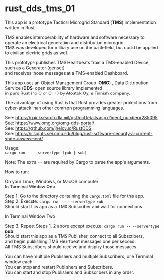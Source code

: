 # rust_dds_tms_01
This app is a prototype Tactical Microgrid Standard (**TMS**) implementation written in Rust.  

TMS enables interoperability of hardware and software necessary to operate an electrical generation and distribution microgrid.  
TMS was developed for military use on the battlefield, but could be applied to civilian electric grids as well.

This prototype publishes TMS Heartbeats from a TMS-enabled Device, such as a Generator (genset)  
and receives those messages at a TMS-enabled Dashboard.  

This app uses an Object Management Group (**OMG**) , Data Distribution Service (**DDS**) open source library implemented  
in pure Rust (no C or C++) by Atostek Oy, a Finnish company.  

The advantage of using Rust is that Rust provides greater protections from cyber-attack than other common programming languages.  

See: https://quicksearch.dla.mil/qsDocDetails.aspx?ident_number=285095  
See: https://www.omg.org/omg-dds-portal/  
See: https://github.com/jhelovuo/RustDDS  
See: https://insights.sei.cmu.edu/blog/rust-software-security-a-current-state-assessment/  

Usage:  
  `cargo run -- --servertype [pub | sub]`  

Note: The extra `--` are required by Cargo to parse the app's arguments.  

How to run:  
 
On your Linux, Windows, or MacOS computer  
In Terminal Window One  

Step 1. Go to the directory containing the `Cargo.toml` file for this app.  
Step 2. Execute: `cargo run -- --servertype sub`  
        Should start this app as a TMS Subscriber and wait for connections  
 
In Terminal Window Two  
 
Step 3. Repeat Steps 1. 2 above except execute: `cargo run -- --servertype` **pub**    
        Should start this app as a TMS Publisher, connect to all Subscribers,  
        and begin publishing TMS Heartbeat messages one per second.  
        All TMS Subscribers should receive and display those messages.  

You can have multiple Publishers and multiple Subscribers, one Terminal window each.  
You can stop and restart Publishers and Subscribers.  
You can start and stop Publishers and Subscribers in any order.  

